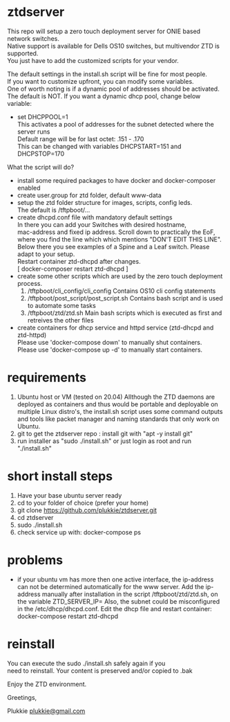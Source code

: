# ztdserver
This repo will setup a zero touch deployment server for ONIE based network switches.  
Native support is available for Dells OS10 switches, but multivendor ZTD is supported.  
You just have to add the customized scripts for your vendor.  

The default settings in the install.sh script will be fine for most people.  
If you want to customize upfront, you can modify some variables.  
One of worth noting is if a dynamic pool of addresses should be activated.  
The default is NOT. If you want a dynamic dhcp pool, change below variable:  

* set DHCPPOOL=1  
  This activates a pool of addresses for the subnet detected where the server runs  
  Default range will be for last octet: .151 - .170  
  This can be changed with variables DHCPSTART=151 and DHCPSTOP=170  

What the script will do?
- install some required packages to have docker and docker-composer enabled
- create user.group for ztd folder, default www-data
- setup the ztd folder structure for images, scripts, config leds.  
  The default is /tftpboot/...
- create dhcpd.conf file with mandatory default settings  
  In there you can add your Switches with desired hostname,  
  mac-address and fixed ip address. Scroll down to practically the EoF,  
  where you find the line which which mentions "DON'T EDIT THIS LINE".  
  Below there you see examples of a Spine and a Leaf switch.
  Please adapt to your setup.  
  Restart container ztd-dhcpd after changes.  
  [ docker-composer restart ztd-dhcpd ]
- create some other scripts which are used by the zero touch deployment process. 
  1. /tftpboot/cli_config/cli_config 
     Contains OS10 cli config statements
  2. /tftpboot/post_script/post_script.sh
     Contains bash script and is used to automate some tasks
  3. /tftpboot/ztd/ztd.sh
     Main bash scripts which is executed as first and retreives the other files
- create containers for dhcp service and httpd service (ztd-dhcpd and ztd-httpd)  
  Please use 'docker-compose down' to manually shut containers.  
  Please use 'docker-compose up -d' to manually start containers.

# requirements
1. Ubuntu host or VM (tested on 20.04)
   Allthough the ZTD daemons are deployed as containers and thus would be portable
   and deployable on multiple Linux distro's, the install.sh script uses some command
   outputs and tools like packet manager and naming standards that only work on Ubuntu.
2. git to get the ztdserver repo : install git with "apt -y install git"
3. run installer as "sudo ./install.sh" or just login as root and run "./install.sh"
 
# short install steps
1. Have your base ubuntu server ready
2. cd to your folder of choice (prefer your home)
3. git clone https://github.com/plukkie/ztdserver.git
4. cd ztdserver
5. sudo ./install.sh
6. check service up with: docker-compose ps

# problems
- if your ubuntu vm has more then one active interface, the ip-address can not be determined
  automatically for the www server. Add the ip-address manually after installation in the
  script /tftpboot/ztd/ztd.sh, on the variable ZTD_SERVER_IP=
  Also, the subnet could be misconfigured in the /etc/dhcp/dhcpd.conf.
  Edit the dhcp file and restart container: docker-compose restart ztd-dhcpd

# reinstall  
You can execute the sudo ./install.sh safely again if you  
need to reinstall. Your content is preserved and/or copied to .bak  

Enjoy the ZTD environment.  

Greetings,

Plukkie
plukkie@gmail.com

